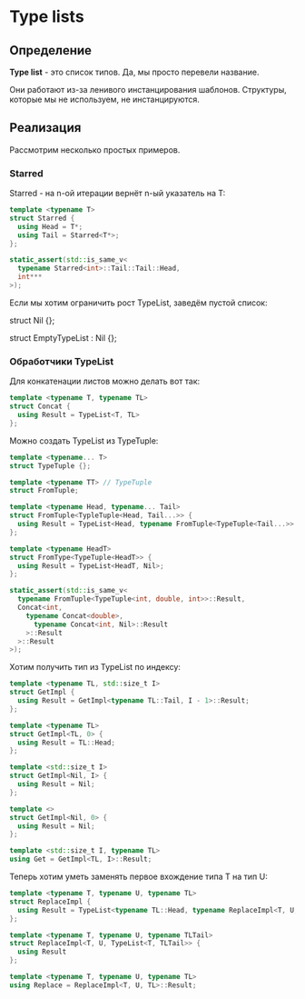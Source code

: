 # Type lists

## Определение

**Type list** - это список типов. Да, мы просто перевели название.

Они работают из-за ленивого инстанцирования шаблонов. Структуры, которые мы не
используем, не инстанцируются.

## Реализация

Рассмотрим несколько простых примеров.

### Starred

Starred - на n-ой итерации вернёт n-ый указатель на T:

```cpp
template <typename T>
struct Starred {
  using Head = T*;
  using Tail = Starred<T*>;
};

static_assert(std::is_same_v<
  typename Starred<int>::Tail::Tail::Head,
  int***
>);
```

Если мы хотим ограничить рост TypeList, заведём пустой список:

struct Nil {};

struct EmptyTypeList : Nil {};

### Обработчики TypeList

Для конкатенации листов можно делать вот так:

```cpp
template <typename T, typename TL>
struct Concat {
  using Result = TypeList<T, TL>
};
```

Можно создать TypeList из TypeTuple:

```cpp
template <typename... T>
struct TypeTuple {};

template <typename TT> // TypeTuple
struct FromTuple;

template <typename Head, typename... Tail>
struct FromTuple<TypleTuple<Head, Tail...>> {
  using Result = TypeList<Head, typename FromTuple<TypeTuple<Tail...>>::Result>;
};

template <typename HeadT>
struct FromType<TypeTuple<HeadT>> {
  using Result = TypeList<HeadT, Nil>;
};

static_assert(std::is_same_v<
  typename FromTuple<TypeTuple<int, double, int>>::Result,
  Concat<int,
    typename Concat<double>,
      typename Concat<int, Nil>::Result
    >::Result
  >::Result
>);
```

Хотим получить тип из TypeList по индексу:

```cpp
template <typename TL, std::size_t I>
struct GetImpl {
  using Result = GetImpl<typename TL::Tail, I - 1>::Result;
};

template <typename TL>
struct GetImpl<TL, 0> {
  using Result = TL::Head;
};

template <std::size_t I>
struct GetImpl<Nil, I> {
  using Result = Nil;
};

template <>
struct GetImpl<Nil, 0> {
  using Result = Nil;
};

template <std::size_t I, typename TL>
using Get = GetImpl<TL, I>::Result;
```

Теперь хотим уметь заменять первое вхождение типа T на тип U:

```cpp
template <typename T, typename U, typename TL>
struct ReplaceImpl {
  using Result = TypeList<typename TL::Head, typename ReplaceImpl<T, U, typename TL::Tail>;
};

template <typename T, typename U, typename TLTail>
struct ReplaceImpl<T, U, TypeList<T, TLTail>> {
  using Result
};

template <typename T, typename U, typename TL>
using Replace = ReplaceImpl<T, U, TL>::Result;
```
